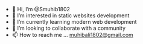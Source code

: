 - 👋 Hi, I’m @Smuhib1802
- 👀 I’m interested in static websites development
- 🌱 I’m currently learning modern web development
- 💞️ I’m looking to collaborate with a community
- 📫 How to reach me ... muhibali1802@gmail.com
  


<!---
Smuhib1802/Smuhib1802 is a ✨ special ✨ repository because its `README.md` (this file) appears on your GitHub profile.
You can click the Preview link to take a look at your changes.
--->
